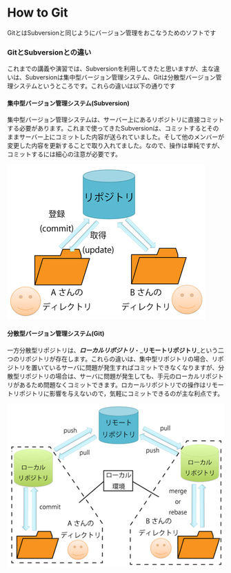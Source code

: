 # How to Git

GitとはSubversionと同じようにバージョン管理をおこなうためのソフトです

### GitとSubversionとの違い

これまでの講義や演習では、Subversionを利用してきたと思いますが、主な違いは、Subversionは集中型バージョン管理システム、Gitは分散型バージョン管理システムというところです。これらの違いは以下の通りです

#### 集中型バージョン管理システム\(Subversion\)

集中型バージョン管理システムは、サーバー上にあるリポジトリに直接コミットする必要があります。これまで使ってきたSubversionは、コミットするとそのままサーバー上にコミットした内容が送られていました。そして他のメンバーが変更した内容を更新することで取り入れてました。なので、操作は単純ですが、コミットするには細心の注意が必要です。

![](/img/5min_git1.jpg)

#### 分散型バージョン管理システム\(Git\)

一方分散型リポジトリは、_**ローカルリポジトリ**_・_**リモートリポジトリ**_という二つのリポジトリが存在します。これらの違いは、集中型リポジトリの場合、リポジトリを置いているサーバに問題が発生すればコミットできなくなりますが、分散型リポジトリの場合は、サーバに問題が発生しても、手元のローカルリポジトリがあるため問題なくコミットできます。ロカールリポジトリでの操作はリモートリポジトリに影響を与えないので，気軽にコミットできるのが主な利点です。

![](/img/5min_git2.jpg)

